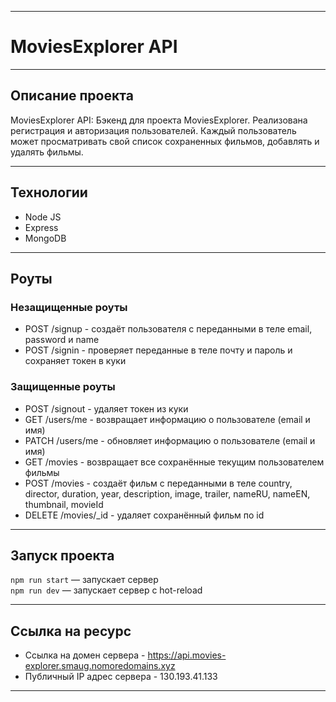 _________________________________________
# MoviesExplorer API
_________________________________________
## Описание проекта
MoviesExplorer API: Бэкенд для проекта MoviesExplorer. Реализована регистрация и авторизация пользователей. Каждый пользователь может просматривать свой список сохраненных фильмов, добавлять и удалять фильмы.
_________________________________________
## Технологии
* Node JS
* Express
* MongoDB
_________________________________________
## Роуты
### Незащищенные роуты
* POST /signup - создаёт пользователя с переданными в теле  email, password и name
* POST /signin - проверяет переданные в теле почту и пароль и сохраняет токен в куки
### Защищенные роуты
* POST /signout - удаляет токен из куки
* GET /users/me - возвращает информацию о пользователе (email и имя)
* PATCH /users/me - обновляет информацию о пользователе (email и имя)
* GET /movies - возвращает все сохранённые текущим  пользователем фильмы
* POST /movies - создаёт фильм с переданными в теле country, director, duration, year, description, image, trailer, nameRU, nameEN, thumbnail, movieId
* DELETE /movies/_id - удаляет сохранённый фильм по id
_________________________________________
## Запуск проекта
`npm run start` — запускает сервер   
`npm run dev` — запускает сервер с hot-reload
_________________________________________
## Ссылка на ресурс
* Ссылка на домен сервера - https://api.movies-explorer.smaug.nomoredomains.xyz
* Публичный IP адрес сервера - 130.193.41.133
_________________________________________
